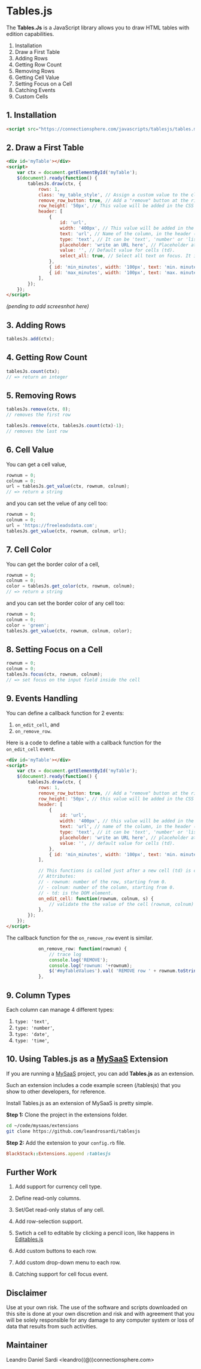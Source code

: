 # Tables.js

The **Tables.Js** is a JavaScript library allows you to draw HTML tables with edition capabilities. 

1. Installation
2. Draw a First Table
3. Adding Rows
4. Getting Row Count
5. Removing Rows
6. Getting Cell Value
7. Setting Focus on a Cell
8. Catching Events
9. Custom Cells

## 1. Installation

```html
<script src="https://connectionsphere.com/javascripts/tablesjs/tables.min.js" type="text/javascript"></script>
```

## 2. Draw a First Table

```html
<div id='myTable'></div>
<script>
    var ctx = document.getElementById('myTable');
    $(document).ready(function() {
        tablesJs.draw(ctx, {
            rows: 1,
            class: 'my_table_style', // Assign a custom value to the class atribute of the table.
            remove_row_button: true, // Add a "remove" button at the right side of each row. This is false by default.
            row_height: '50px', // This value will be added in the CSS heigh attribute of the row (tr).
            header: [
                {
                    id: 'url',
                    width: '400px', // This value will be added in the CSS width attribute of the column (th).
                    text: 'url', // Name of the column, in the header (th).
                    type: 'text', // It can be 'text', 'number' or 'list'.
                    placeholder: 'write an URL here', // Placeholder attribute of the input field. It is null by default.
                    value: '', // Default value for cells (td).
                    select_all: true, // Select all text on focus. It is false by default. 
                },
                { id: 'min_minutes', width: '100px', text: 'min. minutes', type: 'int', value: 10 },
                { id: 'max_minutes', width: '100px', text: 'max. minutes', type: 'int', value: 5 },
            ],
        });
    });
</script>
```

*(pending to add screesnhot here)*

## 3. Adding Rows

```javascript
tablesJs.add(ctx);
```

## 4. Getting Row Count

```javascript
tablesJs.count(ctx);
// => return an integer
```

## 5. Removing Rows

```javascript
tablesJs.remove(ctx, 0);
// removes the first row
```

```javascript
tablesJs.remove(ctx, tablesJs.count(ctx)-1);
// removes the last row
```

## 6. Cell Value

You can get a cell value,

```javascript
rownum = 0;
colnum = 0;
url = tablesJs.get_value(ctx, rownum, colnum);
// => return a string
```

and you can set the velue of any cell too:

```javascript
rownum = 0;
colnum = 0;
url = 'https://freeleadsdata.com';
tablesJs.get_value(ctx, rownum, colnum, url);
```

## 7. Cell Color

You can get the border color of a cell,

```javascript
rownum = 0;
colnum = 0;
color = tablesJs.get_color(ctx, rownum, colnum);
// => return a string
```

and you can set the border color of any cell too:

```javascript
rownum = 0;
colnum = 0;
color = 'green';
tablesJs.get_value(ctx, rownum, colnum, color);
```

## 8. Setting Focus on a Cell

```javascript
rownum = 0;
colnum = 0;
tablesJs.focus(ctx, rownum, colnum);
// => set focus on the input field inside the cell
```

## 9. Events Handling

You can define a callback function for 2 events:

1. `on_edit_cell`, and
2. `on_remove_row`.

Here is a code to define a table with a callback function for the `on_edit_cell` event.

```html
<div id='myTable'></div>
<script>
    var ctx = document.getElementById('myTable');
    $(document).ready(function() {
        tablesJs.draw(ctx, {
            rows: 1,
            remove_row_button: true, // Add a "remove" button at the right side of each row. This is false by default.
            row_height: '50px', // this value will be added in the CSS heigh attribute of the row (tr).
            header: [
                {
                    id: 'url',
                    width: '400px', // this value will be added in the CSS width attribute of the column (th).
                    text: 'url', // name of the column, in the header (th).
                    type: 'text', // it can be 'text', 'number' or 'list'.
                    placeholder: 'write an URL here', // placeholder attribute of the input field. It is null by default.
                    value: '', // default value for cells (td).
                },
                { id: 'min_minutes', width: '100px', text: 'min. minutes', type: 'int', value: 10 },
            ],

            // This functions is called just after a new cell (td) is created.
            // Attributes:
            // - rownum: number of the row, starting from 0.
            // - colnum: number of the column, starting from 0.
            // - td: is the DOM element.
            on_edit_cell: function(rownum, colnum, s) {
                // validate the the value of the cell (rownum, colnum) in the table inside ctx.
            },
        });
    });
</script>
```

The callback function for the `on_remove_row` event is similar.

```javascript
			on_remove_row: function(rownum) {
				// trace log
				console.log('REMOVE');
				console.log('rownum: '+rownum);
				$('#myTableValues').val( 'REMOVE row ' + rownum.toString() );
			},
```

## 9. Column Types

Each column can manage 4 different types:

1. `type: 'text'`,
2. `type: 'number'`,
3. `type: 'date'`,
4. `type: 'time'`,

## 10. Using Tables.js as a [MySaaS](https://github.com/leandrosardi/my.saas) Extension

If you are running a [MySaaS](https://github.com/leandrosardi/my.saas) project, you can add **Tables.js** as an extension.

Such an extension includes a code example screen (/tablesjs) that you show to other developers, for reference.

Install Tables.js as an extension of MySaaS is pretty simple.

**Step 1:** Clone the project in the extensions folder.

```bash
cd ~/code/mysaas/extensions
git clone https://github.com/leandrosardi/tablesjs
```

**Step 2:** Add the extension to your `config.rb` file.

```ruby
BlackStack::Extensions.append :tablesjs
```

## Further Work

1. Add support for currency cell type.

2. Define read-only columns.

3. Set/Get read-only status of any cell.

4. Add row-selection support.

5. Swtich a cell to editable by clicking a pencil icon, like happens in [Editables.js](https://github.com/leandrosardi/editablesjs)

6. Add custom buttons to each row.

7. Add custom drop-down menu to each row.

8. Catching support for cell focus event.

## Disclaimer

Use at your own risk. The use of the software and scripts downloaded on this site is done at your own discretion and risk and with agreement that you will be solely responsible for any damage to any computer system or loss of data that results from such activities.

## Maintainer

Leandro Daniel Sardi <leandro((@))connectionsphere.com>


